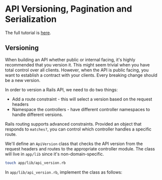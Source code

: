 # API Versioning, Pagination and Serialization
The full tutorial is [here](https://scotch.io/tutorials/build-a-restful-json-api-with-rails-5-part-three).
## Versioning
When building an API whether public or internal facing, it's highly recommended that you version it. This might seem trivial when you have total control over all clients. However, when the API is public facing, you want to establish a contract with your clients. Every breaking change should be a new version.

In order to version a Rails API, we need to do two things:
* Add a route constraint - this will select a version based on the request headers
* Namespace the controllers - have different controller namespaces to handle different versions.

Rails routing supports advanced constraints. Provided an object that responds to `matches?`, you can control which controller handles a specific route.

We'll define an `ApiVersion` class that checks the API version from the request headers and routes to the appropriate controller module. The class will live in `app/lib` since it's non-domain-specific.

```bash
touch app/lib/api_version.rb
```

In `app/lib/api_version.rb`, implement the class as follows:
```rb


